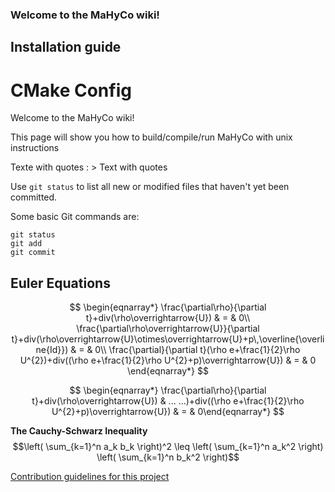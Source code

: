 ### Welcome to the MaHyCo wiki!
## Installation guide
# CMake Config

Welcome to the MaHyCo wiki!

This page will show you how to build/compile/run MaHyCo with unix instructions 

Texte with quotes : > Text with quotes

Use `git status` to list all new or modified files that haven't yet been committed.

Some basic Git commands are:
```
git status
git add
git commit
```

## Euler Equations
$$
\begin{eqnarray*}
\frac{\partial\rho}{\partial t}+div(\rho\overrightarrow{U}) & = & 0\\
\frac{\partial\rho\overrightarrow{U}}{\partial t}+div(\rho\overrightarrow{U}\otimes\overrightarrow{U}+p\,\overline{\overline{Id}}) & = & 0\\
\frac{\partial}{\partial t}(\rho e+\frac{1}{2}\rho U^{2})+div((\rho e+\frac{1}{2}\rho U^{2}+p)\overrightarrow{U}) & = & 0
\end{eqnarray*}
$$

$$
\begin{eqnarray*}
\frac{\partial\rho}{\partial t}+div(\rho\overrightarrow{U}) & ...
...)+div((\rho e+\frac{1}{2}\rho U^{2}+p)\overrightarrow{U}) & = & 0\end{eqnarray*}
$$

**The Cauchy-Schwarz Inequality**
$$\left( \sum_{k=1}^n a_k b_k \right)^2 \leq \left( \sum_{k=1}^n a_k^2 \right) \left( \sum_{k=1}^n b_k^2 \right)$$

[Contribution guidelines for this project](docs/CONTRIBUTING.md)
